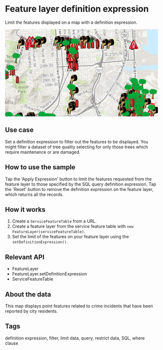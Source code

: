 # Feature layer definition expression

Limit the features displayed on a map with a definition expression.

![Image of feature layer definition expression](feature-layer-definition-expression.png)

## Use case

Set a definition expression to filter out the features to be displayed. You might filter a dataset of tree quality selecting for only those trees which require maintenance or are damaged.

## How to use the sample

Tap the 'Apply Expression' button to limit the features requested from the feature layer to those specified by the SQL query definition expression. Tap the 'Reset' button to remove the definition expression on the feature layer, which returns all the records.

## How it works

1. Create a `ServiceFeatureTable` from a URL.
2. Create a feature layer from the service feature table with `new FeatureLayer(serviceFeatureTable)`.
3. Set the limit of the features on your feature layer using the `setDefinitionExpression()`.

## Relevant API

* FeatureLayer
* FeatureLayer.setDefinitionExpression
* ServiceFeatureTable

## About the data

This map displays point features related to crime incidents that have been reported by city residents.

## Tags

definition expression, filter, limit data, query, restrict data, SQL, where clause
